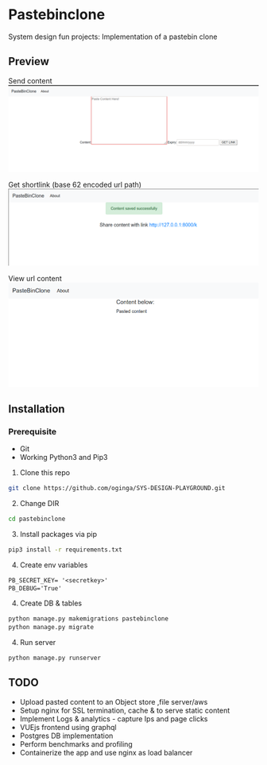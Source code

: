 # Pastebinclone
System design fun projects: Implementation of a pastebin clone 

## Preview
Send content
<a href=""><img src="img/send.png" alt="Upload content"></a>

Get shortlink (base 62 encoded url path)
<a href=""><img src="img/link.png" alt="Shortlink"></a>

View url content
<a href=""><img src="img/content.png" alt="Content"></a>

## Installation

### Prerequisite
* Git
* Working Python3 and Pip3

1. Clone this repo
```bash
git clone https://github.com/oginga/SYS-DESIGN-PLAYGROUND.git
```
2. Change DIR 
```bash
cd pastebinclone 
```
3. Install packages via pip
```bash
pip3 install -r requirements.txt
```
4. Create env variables
```
PB_SECRET_KEY= '<secretkey>'
PB_DEBUG='True'

```
4. Create DB & tables
```bash
python manage.py makemigrations pastebinclone
python manage.py migrate
```
4. Run server
```bash
python manage.py runserver
```

## TODO
* Upload pasted content to an Object store ,file server/aws
* Setup nginx for SSL termination, cache & to serve static content 
* Implement Logs & analytics - capture Ips and page clicks
* VUEjs frontend using graphql
* Postgres DB implementation
* Perform benchmarks and profiling
* Containerize the app and use nginx as load balancer
